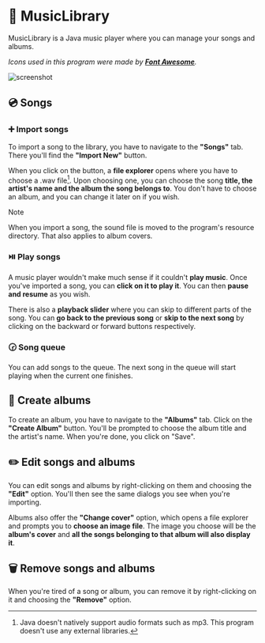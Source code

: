 # :musical_note: MusicLibrary
MusicLibrary is a Java music player where you can manage your songs and albums.

*Icons used in this program were made by [**Font Awesome**](https://fontawesome.com/search?m=free&o=r).*

![screenshot](https://github.com/frantisekmachek/MusicLibrary/assets/104194124/565b0408-08f8-447a-ae3d-52a1886f19f2)

## :cd: Songs
### :heavy_plus_sign: Import songs
To import a song to the library, you have to navigate to the **"Songs"** tab. There you'll find the **"Import New"** button.

When you click on the button, a **file explorer** opens where you have to choose a .wav file[^1]. Upon choosing one, you can choose the song **title, the artist's name and the album
the song belongs to**. You don't have to choose an album, and you can change it later on if you wish.

> [!NOTE]
> When you import a song, the sound file is moved to the program's resource directory.
> That also applies to album covers.

### :play_or_pause_button: Play songs
A music player wouldn't make much sense if it couldn't **play music**. Once you've imported a song, you can **click on it to play it**. You can then **pause and resume** as you wish.

There is also a **playback slider** where you can skip to different parts of the song. You can **go back to the previous song** or **skip to the next song**
by clicking on the backward or forward buttons respectively.

### :clock230: Song queue
You can add songs to the queue. The next song in the queue will start playing when the current one finishes.

## :musical_score: Create albums
To create an album, you have to navigate to the **"Albums"** tab. Click on the **"Create Album"** button. You'll be prompted to choose the album title and the artist's name.
When you're done, you click on "Save".

## :pencil2: Edit songs and albums
You can edit songs and albums by right-clicking on them and choosing the **"Edit"** option. You'll then see the same dialogs you see when you're importing.

Albums also offer the **"Change cover"** option, which opens a file explorer and prompts you to **choose an image file**. The image you choose will be the **album's cover**
and **all the songs belonging to that album will also display it**.

## :wastebasket: Remove songs and albums
When you're tired of a song or album, you can remove it by right-clicking on it and choosing the **"Remove"** option.

[^1]: Java doesn't natively support audio formats such as mp3. This program doesn't use any external libraries.
